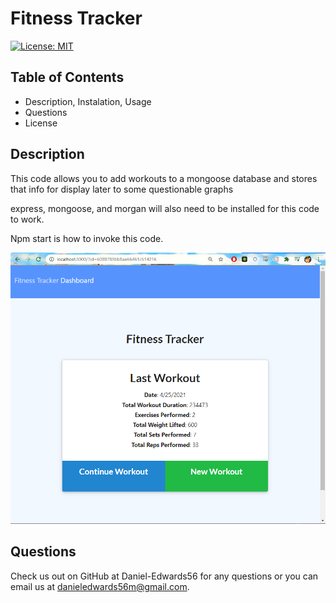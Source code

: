 # Fitness Tracker

[![License: MIT](https://img.shields.io/badge/License-MIT-yellow.svg)](https://opensource.org/licenses/MIT)

## Table of Contents

- Description, Instalation, Usage
- Questions
- License

## Description

This code allows you to add workouts to a mongoose database and stores that info for display later to some questionable graphs

express, mongoose, and morgan will also need to be installed for this code to work.

Npm start is how to invoke this code.

![alt text](https://github.com/Daniel-Edwards56/fitness_tracker/blob/main/Capture.PNG?raw=true)

## Questions

Check us out on GitHub at Daniel-Edwards56 for any questions or you can email us at danieledwards56m@gmail.com.
